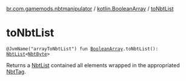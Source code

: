 [br.com.gamemods.nbtmanipulator](../index.md) / [kotlin.BooleanArray](index.md) / [toNbtList](./to-nbt-list.md)

# toNbtList

`@JvmName("arrayToNbtList") fun `[`BooleanArray`](https://kotlinlang.org/api/latest/jvm/stdlib/kotlin/-boolean-array/index.html)`.toNbtList(): `[`NbtList`](../-nbt-list/index.md)`<`[`NbtByte`](../-nbt-byte/index.md)`>`

Returns a [NbtList](../-nbt-list/index.md) contained all elements wrapped in the appropriated [NbtTag](../-nbt-tag/index.md).

